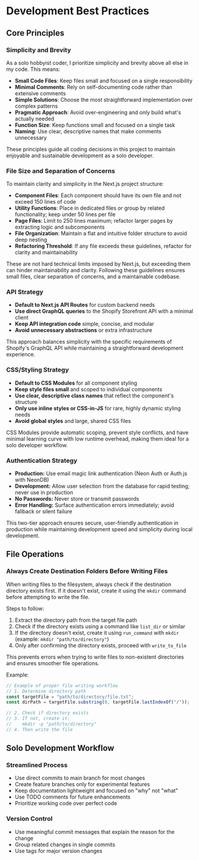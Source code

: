 # Development Best Practices

## Core Principles

### Simplicity and Brevity

As a solo hobbyist coder, I prioritize simplicity and brevity above all else in my code. This means:

- **Small Code Files**: Keep files small and focused on a single responsibility
- **Minimal Comments**: Rely on self-documenting code rather than extensive comments
- **Simple Solutions**: Choose the most straightforward implementation over complex patterns
- **Pragmatic Approach**: Avoid over-engineering and only build what's actually needed
- **Function Size**: Keep functions small and focused on a single task
- **Naming**: Use clear, descriptive names that make comments unnecessary

These principles guide all coding decisions in this project to maintain enjoyable and sustainable development as a solo developer.

### File Size and Separation of Concerns

To maintain clarity and simplicity in the Next.js project structure:

- **Component Files**: Each component should have its own file and not exceed 150 lines of code
- **Utility Functions**: Place in dedicated files or group by related functionality; keep under 50 lines per file
- **Page Files**: Limit to 250 lines maximum; refactor larger pages by extracting logic and subcomponents
- **File Organization**: Maintain a flat and intuitive folder structure to avoid deep nesting
- **Refactoring Threshold**: If any file exceeds these guidelines, refactor for clarity and maintainability

These are not hard technical limits imposed by Next.js, but exceeding them can hinder maintainability and clarity. Following these guidelines ensures small files, clear separation of concerns, and a maintainable codebase.

### API Strategy

- **Default to Next.js API Routes** for custom backend needs
- **Use direct GraphQL queries** to the Shopify Storefront API with a minimal client
- **Keep API integration code** simple, concise, and modular
- **Avoid unnecessary abstractions** or extra infrastructure

This approach balances simplicity with the specific requirements of Shopify's GraphQL API while maintaining a straightforward development experience.

### CSS/Styling Strategy

- **Default to CSS Modules** for all component styling
- **Keep style files small** and scoped to individual components
- **Use clear, descriptive class names** that reflect the component's structure
- **Only use inline styles or CSS-in-JS** for rare, highly dynamic styling needs
- **Avoid global styles** and large, shared CSS files

CSS Modules provide automatic scoping, prevent style conflicts, and have minimal learning curve with low runtime overhead, making them ideal for a solo developer workflow.

### Authentication Strategy

- **Production:** Use email magic link authentication (Neon Auth or Auth.js with NeonDB)
- **Development:** Allow user selection from the database for rapid testing; never use in production
- **No Passwords:** Never store or transmit passwords
- **Error Handling:** Surface authentication errors immediately; avoid fallback or silent failure

This two-tier approach ensures secure, user-friendly authentication in production while maintaining development speed and simplicity during local development.

## File Operations

### Always Create Destination Folders Before Writing Files

When writing files to the filesystem, always check if the destination directory exists first. If it doesn't exist, create it using the `mkdir` command before attempting to write the file.

Steps to follow:
1. Extract the directory path from the target file path
2. Check if the directory exists using a command like `list_dir` or similar
3. If the directory doesn't exist, create it using `run_command` with `mkdir` (example: `mkdir "path/to/directory"`)
4. Only after confirming the directory exists, proceed with `write_to_file`

This prevents errors when trying to write files to non-existent directories and ensures smoother file operations.

Example:
```javascript
// Example of proper file writing workflow
// 1. Determine directory path
const targetFile = "path/to/directory/file.txt";
const dirPath = targetFile.substring(0, targetFile.lastIndexOf("/"));

// 2. Check if directory exists 
// 3. If not, create it: 
//    mkdir -p "path/to/directory"
// 4. Then write the file
```

## Solo Development Workflow

### Streamlined Process

- Use direct commits to main branch for most changes
- Create feature branches only for experimental features
- Keep documentation lightweight and focused on "why" not "what"
- Use TODO comments for future enhancements
- Prioritize working code over perfect code

### Version Control

- Use meaningful commit messages that explain the reason for the change
- Group related changes in single commits
- Use tags for major version changes
